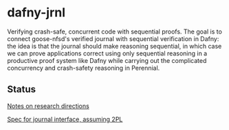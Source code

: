 # dafny-jrnl

Verifying crash-safe, concurrent code with sequential proofs. The goal is to
connect goose-nfsd's verified journal with sequential verification in Dafny: the
idea is that the journal should make reasoning sequential, in which case we can
prove applications correct using only sequential reasoning in a productive proof
system like Dafny while carrying out the complicated concurrency and
crash-safety reasoning in Perennial.

## Status

[Notes on research directions](./research.md)

[Spec for journal interface, assuming 2PL](./src/Dafny/jrnl.i.dfy)

